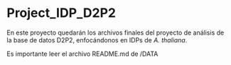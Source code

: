 # Project_IDP_D2P2
En este proyecto quedarán los archivos finales del proyecto de análisis de la base de datos D2P2, enfocándonos en IDPs de *A. thaliana*.

Es importante leer el archivo README.md de /DATA
